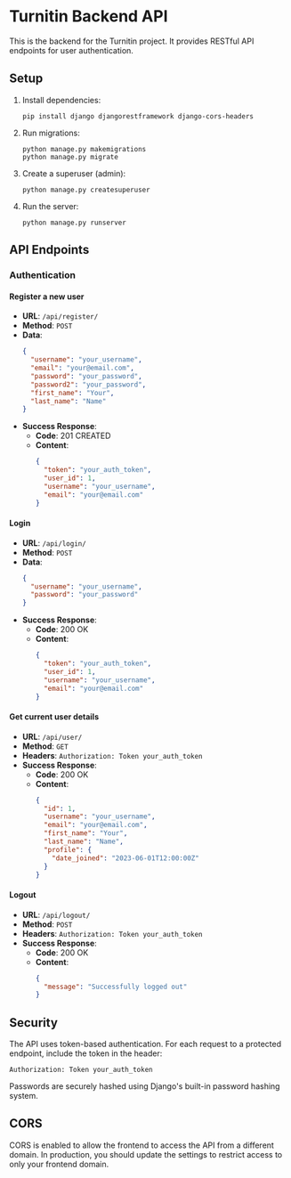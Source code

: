 # Turnitin Backend API

This is the backend for the Turnitin project. It provides RESTful API endpoints for user authentication.

## Setup

1. Install dependencies:
   ```
   pip install django djangorestframework django-cors-headers
   ```

2. Run migrations:
   ```
   python manage.py makemigrations
   python manage.py migrate
   ```

3. Create a superuser (admin):
   ```
   python manage.py createsuperuser
   ```

4. Run the server:
   ```
   python manage.py runserver
   ```

## API Endpoints

### Authentication

#### Register a new user
- **URL**: `/api/register/`
- **Method**: `POST`
- **Data**:
  ```json
  {
    "username": "your_username",
    "email": "your@email.com",
    "password": "your_password",
    "password2": "your_password",
    "first_name": "Your",
    "last_name": "Name"
  }
  ```
- **Success Response**: 
  - **Code**: 201 CREATED
  - **Content**: 
    ```json
    {
      "token": "your_auth_token",
      "user_id": 1,
      "username": "your_username",
      "email": "your@email.com"
    }
    ```

#### Login
- **URL**: `/api/login/`
- **Method**: `POST`
- **Data**:
  ```json
  {
    "username": "your_username",
    "password": "your_password"
  }
  ```
- **Success Response**: 
  - **Code**: 200 OK
  - **Content**: 
    ```json
    {
      "token": "your_auth_token",
      "user_id": 1,
      "username": "your_username",
      "email": "your@email.com"
    }
    ```

#### Get current user details
- **URL**: `/api/user/`
- **Method**: `GET`
- **Headers**: `Authorization: Token your_auth_token`
- **Success Response**: 
  - **Code**: 200 OK
  - **Content**: 
    ```json
    {
      "id": 1,
      "username": "your_username",
      "email": "your@email.com",
      "first_name": "Your",
      "last_name": "Name",
      "profile": {
        "date_joined": "2023-06-01T12:00:00Z"
      }
    }
    ```

#### Logout
- **URL**: `/api/logout/`
- **Method**: `POST`
- **Headers**: `Authorization: Token your_auth_token`
- **Success Response**: 
  - **Code**: 200 OK
  - **Content**: 
    ```json
    {
      "message": "Successfully logged out"
    }
    ```

## Security

The API uses token-based authentication. For each request to a protected endpoint, include the token in the header:

```
Authorization: Token your_auth_token
```

Passwords are securely hashed using Django's built-in password hashing system.

## CORS

CORS is enabled to allow the frontend to access the API from a different domain. In production, you should update the settings to restrict access to only your frontend domain. 